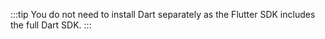 :::tip
You do not need to install Dart separately as the Flutter SDK includes the full
Dart SDK.
:::